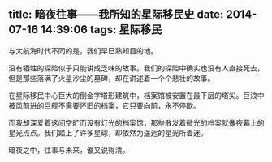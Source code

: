 title: 暗夜往事——我所知的星际移民史
date: 2014-07-16 14:39:06
tags: 星际移民
---

与大航海时代不同的是，我们早已熟知目的地。

没有牺牲的探险似乎只能讲成乏味的故事。我们的探险中确实也没有人直接死去，但是那些落满了火星沙尘的墓碑，却在讲述着一个个悲壮的故事。

在星际移民中心巨大的倒金字塔形建筑中，档案馆被安置在最下层的塔尖。巨浪中披风前进的巨舰不需要怀旧的档案，它只要向前，永不停歇。

而我却深爱着这间空旷而没有灯光的档案馆，那些散发着微光的档案就像夜幕上的星光点点。我们踏上了许多星球，却依然为遥远的星光所着迷。

暗夜之中，往事与未来，谁又说得清。
